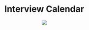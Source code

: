 <h1 align="center">Interview Calendar</h1>

<div align="center">
  <img src="https://user-images.githubusercontent.com/93647476/233322605-c075424b-9099-426b-bad5-a73a309d2355.jpg">
</div>
